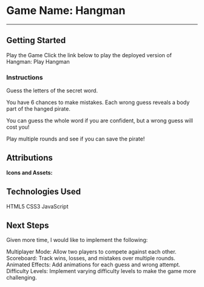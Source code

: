 # Game Name: Hangman
**** 

## Getting Started
Play the Game
Click the link below to play the deployed version of Hangman: Play Hangman

### Instructions
Guess the letters of the secret word.

You have 6 chances to make mistakes. Each wrong guess reveals a body part of the hanged pirate.

You can guess the whole word if you are confident, but a wrong guess will cost you!

Play multiple rounds and see if you can save the pirate!

## Attributions
**Icons and Assets:**

## Technologies Used
HTML5
CSS3
JavaScript

## Next Steps
Given more time, I would like to implement the following:

Multiplayer Mode: Allow two players to compete against each other.
Scoreboard: Track wins, losses, and mistakes over multiple rounds.
Animated Effects: Add animations for each guess and wrong attempt.
Difficulty Levels: Implement varying difficulty levels to make the game more challenging.
